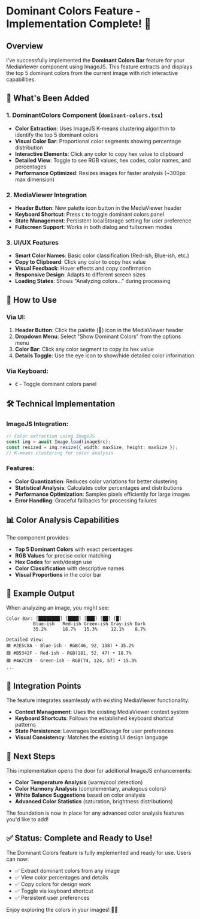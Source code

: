 # Dominant Colors Feature - Implementation Complete! 🎨

## Overview

I've successfully implemented the **Dominant Colors Bar** feature for your MediaViewer component using ImageJS. This feature extracts and displays the top 5 dominant colors from the current image with rich interactive capabilities.

## 🚀 What's Been Added

### 1. **DominantColors Component** (`dominant-colors.tsx`)

- **Color Extraction**: Uses ImageJS K-means clustering algorithm to identify the top 5 dominant colors
- **Visual Color Bar**: Proportional color segments showing percentage distribution
- **Interactive Elements**: Click any color to copy hex value to clipboard
- **Detailed View**: Toggle to see RGB values, hex codes, color names, and percentages
- **Performance Optimized**: Resizes images for faster analysis (~300px max dimension)

### 2. **MediaViewer Integration**

- **Header Button**: New palette icon button in the MediaViewer header
- **Keyboard Shortcut**: Press `C` to toggle dominant colors panel
- **State Management**: Persistent localStorage setting for user preference
- **Fullscreen Support**: Works in both dialog and fullscreen modes

### 3. **UI/UX Features**

- **Smart Color Names**: Basic color classification (Red-ish, Blue-ish, etc.)
- **Copy to Clipboard**: Click any color to copy hex value
- **Visual Feedback**: Hover effects and copy confirmation
- **Responsive Design**: Adapts to different screen sizes
- **Loading States**: Shows "Analyzing colors..." during processing

## 🎯 How to Use

### Via UI:

1. **Header Button**: Click the palette (🎨) icon in the MediaViewer header
2. **Dropdown Menu**: Select "Show Dominant Colors" from the options menu
3. **Color Bar**: Click any color segment to copy its hex value
4. **Details Toggle**: Use the eye icon to show/hide detailed color information

### Via Keyboard:

- **`C`** - Toggle dominant colors panel

## 🛠 Technical Implementation

### ImageJS Integration:

```typescript
// Color extraction using ImageJS
const img = await Image.load(imageSrc);
const resized = img.resize({ width: maxSize, height: maxSize });
// K-means clustering for color analysis
```

### Features:

- **Color Quantization**: Reduces color variations for better clustering
- **Statistical Analysis**: Calculates color percentages and distributions
- **Performance Optimization**: Samples pixels efficiently for large images
- **Error Handling**: Graceful fallbacks for processing failures

## 📊 Color Analysis Capabilities

The component provides:

- **Top 5 Dominant Colors** with exact percentages
- **RGB Values** for precise color matching
- **Hex Codes** for web/design use
- **Color Classification** with descriptive names
- **Visual Proportions** in the color bar

## 🎨 Example Output

When analyzing an image, you might see:

```
Color Bar: [████████] [████] [███] [██] [█]
          Blue-ish   Red-ish Green-ish Gray-ish Dark
          35.2%      18.7%   15.3%     12.1%    8.7%

Detailed View:
🟦 #2E5C8A - Blue-ish - RGB(46, 92, 138) • 35.2%
🟥 #B5342F - Red-ish - RGB(181, 52, 47) • 18.7%
🟩 #4A7C39 - Green-ish - RGB(74, 124, 57) • 15.3%
...
```

## 🔄 Integration Points

The feature integrates seamlessly with existing MediaViewer functionality:

- **Context Management**: Uses the existing MediaViewer context system
- **Keyboard Shortcuts**: Follows the established keyboard shortcut patterns
- **State Persistence**: Leverages localStorage for user preferences
- **Visual Consistency**: Matches the existing UI design language

## 🚀 Next Steps

This implementation opens the door for additional ImageJS enhancements:

- **Color Temperature Analysis** (warm/cool detection)
- **Color Harmony Analysis** (complementary, analogous colors)
- **White Balance Suggestions** based on color analysis
- **Advanced Color Statistics** (saturation, brightness distributions)

The foundation is now in place for any advanced color analysis features you'd like to add!

## ✅ Status: Complete and Ready to Use!

The Dominant Colors feature is fully implemented and ready for use. Users can now:

- ✅ Extract dominant colors from any image
- ✅ View color percentages and details
- ✅ Copy colors for design work
- ✅ Toggle via keyboard shortcut
- ✅ Persistent user preferences

Enjoy exploring the colors in your images! 🎨✨
